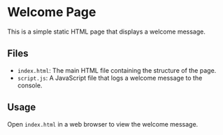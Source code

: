 # Welcome Page

This is a simple static HTML page that displays a welcome message.

## Files
- `index.html`: The main HTML file containing the structure of the page.
- `script.js`: A JavaScript file that logs a welcome message to the console.

## Usage
Open `index.html` in a web browser to view the welcome message.
